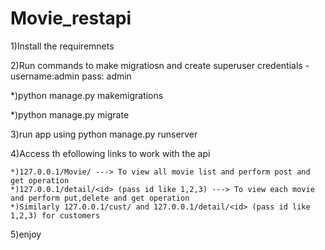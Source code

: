 # Movie_restapi
1)Install the requiremnets


2)Run commands to make migratiosn and create superuser credentials - username:admin pass: admin

  *)python manage.py makemigrations
  
  *)python manage.py migrate
		
		
3)run app using python manage.py runserver


4)Access th efollowing links to work with the api

    *)127.0.0.1/Movie/ ---> To view all movie list and perform post and get operation
    *)127.0.0.1/detail/<id> (pass id like 1,2,3) ---> To view each movie  and perform put,delete and get operation
    *)Similarly 127.0.0.1/cust/ and 127.0.0.1/detail/<id> (pass id like 1,2,3) for customers
    
5)enjoy
